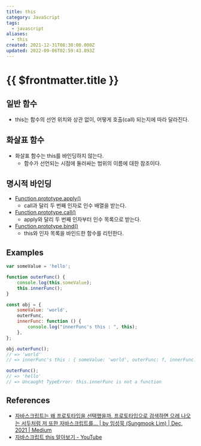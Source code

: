 ```yaml
---
title: this
category: JavaScript
tags:
  - javascript
aliases:
  - this
created: 2021-12-31T08:30:00.000Z
updated: 2022-09-06T02:59:43.893Z
---
```


# {{ $frontmatter.title }}

## 일반 함수

- this는 함수의 선언 위치와 상관 없이, 어떻게 호출(call) 되는지에 따라 달라진다.

## 화살표 함수

- 화살표 함수는 this를 바인딩하지 않는다.
  - 함수가 선언되는 시점에 둘러싸는 범위의 이름에 대한 참조이다.

## 명시적 바인딩

- [Function.prototype.apply()](https://developer.mozilla.org/en-US/docs/Web/JavaScript/Reference/Global_Objects/Function/apply)
  - call과 달리 두 번째 인자로 인수 배열을 받는다.
- [Function.prototype.call()](https://developer.mozilla.org/en-US/docs/Web/JavaScript/Reference/Global_Objects/Function/call)
  - apply와 달리 두 번째 인자부터 인수 목록으로 받는다.
- [Function.prototype.bind()](https://developer.mozilla.org/en-US/docs/Web/JavaScript/Reference/Global_objects/Function/bind)
  - this와 인자 목록을 바인드한 함수를 리턴한다.

## Examples

```js
var someValue = 'hello';

function outerFunc() {
	console.log(this.someValue);
	this.innerFunc();
}

const obj = {
	someValue: 'world',
	outerFunc,
	innerFunc: function () {
		console.log("innerFunc's this : ", this);
	},
};

obj.outerFunc();
// => 'world'
// => innerFunc's this : { someValue: 'world', outerFunc: f, innerFunc: f}

outerFunc();
// => 'hello'
// => Uncaught TypeError: this.innerFunc is not a function
```

## References

- [자바스크립트는 왜 프로토타입을 선택했을까. 프로토타입으로 검색하면 으레 나오는 서두처럼 저 또한 자바스크립트를… | by 임성묵 (Sungmook Lim) | Dec, 2021 | Medium](https://medium.com/@limsungmook/%EC%9E%90%EB%B0%94%EC%8A%A4%ED%81%AC%EB%A6%BD%ED%8A%B8%EB%8A%94-%EC%99%9C-%ED%94%84%EB%A1%9C%ED%86%A0%ED%83%80%EC%9E%85%EC%9D%84-%EC%84%A0%ED%83%9D%ED%96%88%EC%9D%84%EA%B9%8C-997f985adb42)
- [자바스크립트 this 알아보기 - YouTube](https://www.youtube.com/watch?v=fllhA9yGSYE)
